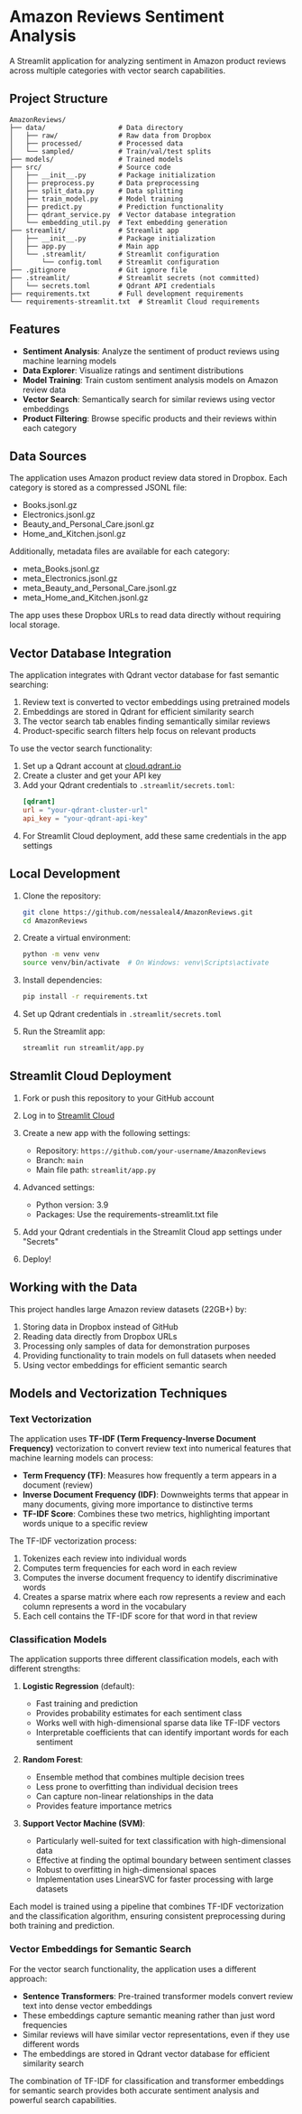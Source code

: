 # Amazon Reviews Sentiment Analysis

A Streamlit application for analyzing sentiment in Amazon product reviews across multiple categories with vector search capabilities.

## Project Structure

```
AmazonReviews/
├── data/                  # Data directory
│   ├── raw/               # Raw data from Dropbox
│   ├── processed/         # Processed data
│   └── sampled/           # Train/val/test splits
├── models/                # Trained models
├── src/                   # Source code
│   ├── __init__.py        # Package initialization
│   ├── preprocess.py      # Data preprocessing
│   ├── split_data.py      # Data splitting
│   ├── train_model.py     # Model training
│   ├── predict.py         # Prediction functionality
│   ├── qdrant_service.py  # Vector database integration
│   └── embedding_util.py  # Text embedding generation
├── streamlit/             # Streamlit app
│   ├── __init__.py        # Package initialization
│   ├── app.py             # Main app
│   └── .streamlit/        # Streamlit configuration
│       └── config.toml    # Streamlit configuration
├── .gitignore             # Git ignore file
├── .streamlit/            # Streamlit secrets (not committed)
│   └── secrets.toml       # Qdrant API credentials
├── requirements.txt       # Full development requirements
└── requirements-streamlit.txt  # Streamlit Cloud requirements
```

## Features

- **Sentiment Analysis**: Analyze the sentiment of product reviews using machine learning models
- **Data Explorer**: Visualize ratings and sentiment distributions
- **Model Training**: Train custom sentiment analysis models on Amazon review data
- **Vector Search**: Semantically search for similar reviews using vector embeddings
- **Product Filtering**: Browse specific products and their reviews within each category

## Data Sources

The application uses Amazon product review data stored in Dropbox. Each category is stored as a compressed JSONL file:

- Books.jsonl.gz
- Electronics.jsonl.gz
- Beauty_and_Personal_Care.jsonl.gz
- Home_and_Kitchen.jsonl.gz

Additionally, metadata files are available for each category:

- meta_Books.jsonl.gz
- meta_Electronics.jsonl.gz
- meta_Beauty_and_Personal_Care.jsonl.gz
- meta_Home_and_Kitchen.jsonl.gz

The app uses these Dropbox URLs to read data directly without requiring local storage.

## Vector Database Integration

The application integrates with Qdrant vector database for fast semantic searching:

1. Review text is converted to vector embeddings using pretrained models
2. Embeddings are stored in Qdrant for efficient similarity search
3. The vector search tab enables finding semantically similar reviews
4. Product-specific search filters help focus on relevant products

To use the vector search functionality:
1. Set up a Qdrant account at [cloud.qdrant.io](https://cloud.qdrant.io/)
2. Create a cluster and get your API key
3. Add your Qdrant credentials to `.streamlit/secrets.toml`:
   ```toml
   [qdrant]
   url = "your-qdrant-cluster-url"
   api_key = "your-qdrant-api-key"
   ```
4. For Streamlit Cloud deployment, add these same credentials in the app settings

## Local Development

1. Clone the repository:
   ```bash
   git clone https://github.com/nessaleal4/AmazonReviews.git
   cd AmazonReviews
   ```

2. Create a virtual environment:
   ```bash
   python -m venv venv
   source venv/bin/activate  # On Windows: venv\Scripts\activate
   ```

3. Install dependencies:
   ```bash
   pip install -r requirements.txt
   ```

4. Set up Qdrant credentials in `.streamlit/secrets.toml`

5. Run the Streamlit app:
   ```bash
   streamlit run streamlit/app.py
   ```

## Streamlit Cloud Deployment

1. Fork or push this repository to your GitHub account

2. Log in to [Streamlit Cloud](https://streamlit.io/cloud)

3. Create a new app with the following settings:
   - Repository: `https://github.com/your-username/AmazonReviews`
   - Branch: `main`
   - Main file path: `streamlit/app.py`

4. Advanced settings:
   - Python version: 3.9
   - Packages: Use the requirements-streamlit.txt file

5. Add your Qdrant credentials in the Streamlit Cloud app settings under "Secrets"

6. Deploy!

## Working with the Data

This project handles large Amazon review datasets (22GB+) by:

1. Storing data in Dropbox instead of GitHub
2. Reading data directly from Dropbox URLs
3. Processing only samples of data for demonstration purposes
4. Providing functionality to train models on full datasets when needed
5. Using vector embeddings for efficient semantic search

## Models and Vectorization Techniques

### Text Vectorization

The application uses **TF-IDF (Term Frequency-Inverse Document Frequency)** vectorization to convert review text into numerical features that machine learning models can process:

- **Term Frequency (TF)**: Measures how frequently a term appears in a document (review)
- **Inverse Document Frequency (IDF)**: Downweights terms that appear in many documents, giving more importance to distinctive terms
- **TF-IDF Score**: Combines these two metrics, highlighting important words unique to a specific review

The TF-IDF vectorization process:
1. Tokenizes each review into individual words
2. Computes term frequencies for each word in each review
3. Computes the inverse document frequency to identify discriminative words
4. Creates a sparse matrix where each row represents a review and each column represents a word in the vocabulary
5. Each cell contains the TF-IDF score for that word in that review

### Classification Models

The application supports three different classification models, each with different strengths:

1. **Logistic Regression** (default):
   - Fast training and prediction
   - Provides probability estimates for each sentiment class
   - Works well with high-dimensional sparse data like TF-IDF vectors
   - Interpretable coefficients that can identify important words for each sentiment

2. **Random Forest**:
   - Ensemble method that combines multiple decision trees
   - Less prone to overfitting than individual decision trees
   - Can capture non-linear relationships in the data
   - Provides feature importance metrics

3. **Support Vector Machine (SVM)**:
   - Particularly well-suited for text classification with high-dimensional data
   - Effective at finding the optimal boundary between sentiment classes
   - Robust to overfitting in high-dimensional spaces
   - Implementation uses LinearSVC for faster processing with large datasets

Each model is trained using a pipeline that combines TF-IDF vectorization and the classification algorithm, ensuring consistent preprocessing during both training and prediction.

### Vector Embeddings for Semantic Search

For the vector search functionality, the application uses a different approach:

- **Sentence Transformers**: Pre-trained transformer models convert review text into dense vector embeddings
- These embeddings capture semantic meaning rather than just word frequencies
- Similar reviews will have similar vector representations, even if they use different words
- The embeddings are stored in Qdrant vector database for efficient similarity search

The combination of TF-IDF for classification and transformer embeddings for semantic search provides both accurate sentiment analysis and powerful search capabilities.
